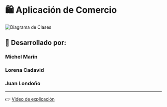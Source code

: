 # 🛍️ Aplicación de Comercio

![Diagrama de Clases](![Image](https://github.com/user-attachments/assets/e6ed7385-b87e-480a-a31b-8d6be9dd73ea))

## 👥 Desarrollado por:

### **Michel Marín**  
### **Lorena Cadavid**  
### **Juan Londoño**

---

👉 [Video de explicación](TU_LINK_AQUI)


